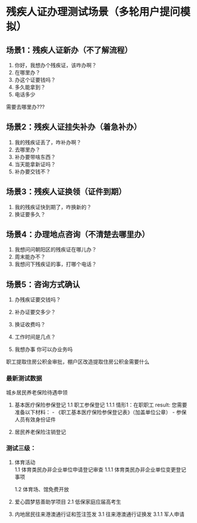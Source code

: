 # 残疾人证办理测试场景（多轮用户提问模拟）

## 场景1：残疾人证新办（不了解流程）
1. 你好，我想办个残疾证，该咋办啊？
2. 在哪里办？
3. 办这个证要钱吗？
4. 多久能拿到？
5. 电话多少

需要去哪里办???

## 场景2：残疾人证挂失补办（着急补办）
1. 我的残疾证丢了，咋补办啊？
2. 去哪里办？
3. 补办要带啥东西？
4. 当天能拿新证吗？
5. 补办要交钱不？

## 场景3：残疾人证换领（证件到期）
1. 我的残疾证快到期了，咋换新的？
2. 换证要多久？

## 场景4：办理地点咨询（不清楚去哪里办）
1. 我想问问朝阳区的残疾证在哪儿办？
2. 周末能办不？
3. 我想问下残疾证的事，打哪个电话？ 

## 场景5：咨询方式确认 
1. 办残疾证要交钱吗？
2. 补办证要交多少？ 
3. 换证收费吗？
4. 工作时间是几点？ 


1. 我想办事
    你可以办业务吗

职工提取住房公积金审批，棚户区改造提取住房公积金需要什么


### 最新测试数据

城乡居民养老保险待遇申领


1. 基本医疗保险参保登记
    1.1 职工参保登记
      1.1.1  情形1：在职职工
      result:
      您需要准备以下材料：
            - 《职工基本医疗保险参保登记表》（加盖单位公章）
            - 参保人员有效身份证件
 
 2. 居民养老保险注销登记



 ### 测试三级：
 
 1. 体育活动	
    1.1 体育类民办非企业单位申请登记审查
        1.1.1 体育类民办非企业单位变更登记事项

    1.2 体育场、馆免费开放

2. 爱心圆梦慈善助学项目
    2.1 低保家庭应届高考生

3. 内地居民往来港澳通行证和签注签发
    3.1 往来港澳通行证换发
        3.1.1 军人申请